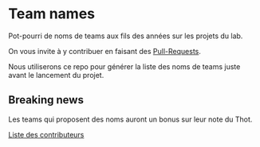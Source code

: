Team names
==========

Pot-pourri de noms de teams aux fils des années sur les projets du lab.

On vous invite à y contribuer en faisant des [Pull-Requests](https://help.github.com/articles/creating-a-pull-request).

Nous utiliserons ce repo pour générer la liste des noms de teams juste avant le lancement du projet.

Breaking news
-------------

Les teams qui proposent des noms auront un bonus sur leur note du Thot.

[Liste des contributeurs](https://github.com/episeclab/team-names/graphs/contributors)
